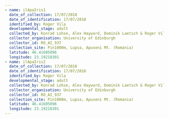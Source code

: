 ```yaml
---
- name: ilApaIris1
  date_of_collection: 17/07/2018
  date_of_identification: 17/07/2018
  identified_by: Roger Vila
  developmental_stage: adult
  collected_by: Konrad Lohse, Alex Hayward, Dominik Laetsch & Roger Vila
  collector_organisation: University of Edinburgh
  collector_id: RO_AI_937
  collection_site: Pin1000m, Lupsa, Apuseni Mt. (Romania)
  latitude: 46.41605096
  longitude: 23.19218301
- name: ilApaIris2
  date_of_collection: 17/07/2018
  date_of_identification: 17/07/2018
  identified_by: Roger Vila
  developmental_stage: adult
  collected_by: Konrad Lohse, Alex Hayward, Dominik Laetsch & Roger Vila
  collector_organisation: University of Edinburgh
  collector_id: RO_AI_937
  collection_site: Pin1000m, Lupsa, Apuseni Mt. (Romania)
  latitude: 46.41605096
  longitude: 23.19218301
---
```


